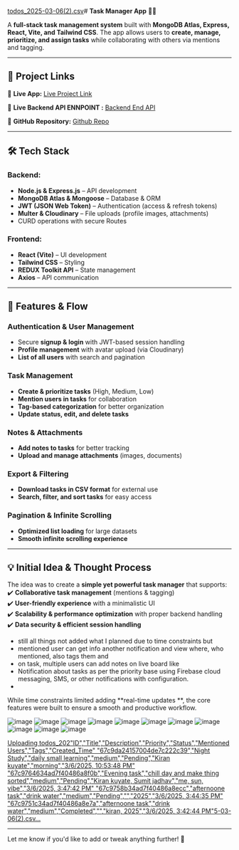 [todos_2025-03-06(2).csv](https://github.com/user-attachments/files/19112890/todos_2025-03-06.2.csv)# **Task Manager App** 📝🚀  

A **full-stack task management system** built with **MongoDB Atlas, Express, React, Vite, and Tailwind CSS**. The app allows users to **create, manage, prioritize, and assign tasks** while collaborating with others via mentions and tagging.  

---

## **🔗 Project Links**  
🔗 **Live App:** [Live Project Link](https://todos-seven-roan.vercel.app) 

🔗 **Live Backend API ENNPOINT :** [Backend End API](https://kk-todos.onrender.com)

📂 **GitHub Repository:** [Github Repo](https://github.com/kirankuyate2157/todos)

---

## **🛠 Tech Stack**  
### **Backend:**  
- **Node.js & Express.js** – API development  
- **MongoDB Atlas & Mongoose** – Database & ORM  
- **JWT (JSON Web Token)** – Authentication (access & refresh tokens)  
- **Multer & Cloudinary** – File uploads (profile images, attachments)  
- CURD operations with secure Routes

### **Frontend:**  
- **React (Vite)** – UI development  
- **Tailwind CSS** – Styling  
- **REDUX Toolkit API** – State management  
- **Axios** – API communication 

---

## **🔹 Features & Flow**  
### **Authentication & User Management**  
- Secure **signup & login** with JWT-based session handling  
- **Profile management** with avatar upload (via Cloudinary)  
- **List of all users** with search and pagination  

### **Task Management**  
- **Create & prioritize tasks** (High, Medium, Low)  
- **Mention users in tasks** for collaboration  
- **Tag-based categorization** for better organization  
- **Update status, edit, and delete tasks**  

### **Notes & Attachments**  
- **Add notes to tasks** for better tracking  
- **Upload and manage attachments** (images, documents)  

### **Export & Filtering**  
- **Download tasks in CSV format** for external use  
- **Search, filter, and sort tasks** for easy access  

### **Pagination & Infinite Scrolling**  
- **Optimized list loading** for large datasets  
- **Smooth infinite scrolling experience**  

---

## **💡 Initial Idea & Thought Process**  
The idea was to create a **simple yet powerful task manager** that supports:  
✔️ **Collaborative task management** (mentions & tagging)  
✔️ **User-friendly experience** with a minimalistic UI  
✔️ **Scalability & performance optimization** with proper backend handling  
✔️ **Data security & efficient session handling**
- still all things not added what I planned due  to time constraints but 
- mentioned user can get info another notification and view where, who mentioned, also tags them and 
- on task, multiple users can add notes on live  board like 
- Notification about tasks as per the priority base using Firebase cloud messaging, SMS, or other notifications with configuration.
- 

While time constraints limited adding **real-time updates **, the core features were built to ensure a smooth and productive workflow.

![image](https://github.com/user-attachments/assets/5247c1a7-cd22-4e07-83cb-421a82d6b046)
![image](https://github.com/user-attachments/assets/46d3479c-854d-4ab5-98d4-611e5b2349e2)
![image](https://github.com/user-attachments/assets/245f1a35-92ec-4b9c-8a0b-9bd1474aba25)
![image](https://github.com/user-attachments/assets/25a5b2c2-e60b-4aaf-b3ae-b64f77d58efa)
![image](https://github.com/user-attachments/assets/5ef9b413-cf8e-4312-a296-8a1b865d63b9)
![image](https://github.com/user-attachments/assets/35a70704-053d-4e76-9f2b-27e7a1b6f47e)
![image](https://github.com/user-attachments/assets/8989c08d-160a-4be9-82b3-084fcb8dd928)
![image](https://github.com/user-attachments/assets/ce8d3af9-7d89-4043-9c6d-487ceaa26e34)
![image](https://github.com/user-attachments/assets/ec5ac861-6fc6-4402-a625-051c023e5b34)
![image](https://github.com/user-attachments/assets/71cc9dee-04fd-41dd-892a-83bee9b391d2)
![image](https://github.com/user-attachments/assets/d8cac15e-e996-4af4-aa25-1af3a204f04c)


[Uploading todos_202"ID","Title","Description","Priority","Status","Mentioned Users","Tags","Created_Time"
"67c9da24157004de7c222c39","Night Study","daily small learning","medium","Pending","Kiran kuyate","morning","3/6/2025, 10:53:48 PM"
"67c9764634ad7f40486a8f0b","Evening task","chill day  and make thing sorted","medium","Pending","Kiran kuyate, Sumit jadhav","me, sun, vibe","3/6/2025, 3:47:42 PM"
"67c9758b34ad7f40486a8ecc","afternoone task","drink water","medium","Pending","","2025","3/6/2025, 3:44:35 PM"
"67c9751c34ad7f40486a8e7a","afternoone task","drink water","medium","Completed","","kiran, 2025","3/6/2025, 3:42:44 PM"5-03-06(2).csv…]()









  

---



Let me know if you'd like to add or tweak anything further! 🚀

